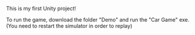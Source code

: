 This is my first Unity project!

To run the game, download the folder "Demo" and run the "Car Game" exe. 
(You need to restart the simulator in order to replay)
